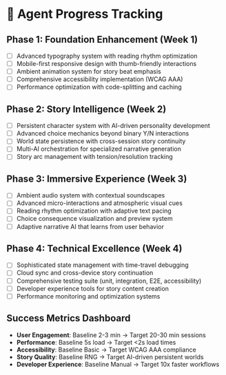 # 🤖 Agent Progress Tracking

## Phase 1: Foundation Enhancement (Week 1)
- [ ] Advanced typography system with reading rhythm optimization
- [ ] Mobile-first responsive design with thumb-friendly interactions  
- [ ] Ambient animation system for story beat emphasis
- [ ] Comprehensive accessibility implementation (WCAG AAA)
- [ ] Performance optimization with code-splitting and caching

## Phase 2: Story Intelligence (Week 2)
- [ ] Persistent character system with AI-driven personality development
- [ ] Advanced choice mechanics beyond binary Y/N interactions
- [ ] World state persistence with cross-session story continuity
- [ ] Multi-AI orchestration for specialized narrative generation
- [ ] Story arc management with tension/resolution tracking

## Phase 3: Immersive Experience (Week 3)
- [ ] Ambient audio system with contextual soundscapes
- [ ] Advanced micro-interactions and atmospheric visual cues
- [ ] Reading rhythm optimization with adaptive text pacing
- [ ] Choice consequence visualization and preview system
- [ ] Adaptive narrative AI that learns from user behavior

## Phase 4: Technical Excellence (Week 4)
- [ ] Sophisticated state management with time-travel debugging
- [ ] Cloud sync and cross-device story continuation
- [ ] Comprehensive testing suite (unit, integration, E2E, accessibility)
- [ ] Developer experience tools for story content creation
- [ ] Performance monitoring and optimization systems

## Success Metrics Dashboard
- **User Engagement**: Baseline 2-3 min → Target 20-30 min sessions
- **Performance**: Baseline 5s load → Target <2s load times
- **Accessibility**: Baseline Basic → Target WCAG AAA compliance
- **Story Quality**: Baseline RNG → Target AI-driven persistent worlds
- **Developer Experience**: Baseline Manual → Target 10x faster workflows

